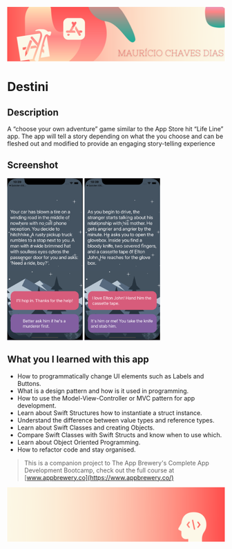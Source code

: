 
![Begin Banner](Documentation/readme-begin-banner-mau.png)

#  Destini


## Description

A “choose your own adventure” game similar to the App Store hit “Life Line” app. The app will tell a story depending on what the you choose and can be fleshed out and modified to provide an engaging story-telling experience


## Screenshot

<img src= Documentation/ScreenShot1.png  height="375" width="175">      <img src= Documentation/ScreenShot2.png height="375" width="175">


## What you I learned with this app

* How to programmatically change UI elements such as Labels and Buttons.
* What is a design pattern and how is it used in programming.
* How to use the Model-View-Controller or MVC pattern for app development.
* Learn about Swift Structures how to instantiate a struct instance.
* Understand the difference between value types and reference types. 
* Learn about Swift Classes and creating Objects.
* Compare Swift Classes with Swift Structs and know when to use which.
* Learn about Object Oriented Programming.
* How to refactor code and stay organised.



>This is a companion project to The App Brewery's Complete App Development Bootcamp, check out the full course at [www.appbrewery.co](https://www.appbrewery.co/)

![End Banner](Documentation/readme-end-banner-mau.png)
